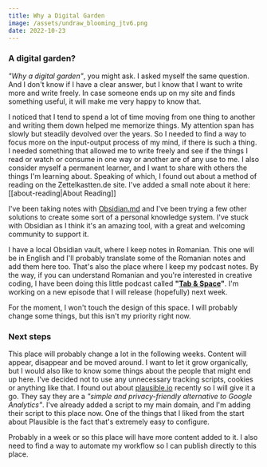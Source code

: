 ```yaml
---
title: Why a Digital Garden
image: /assets/undraw_blooming_jtv6.png
date: 2022-10-23
---
```


### A digital garden?

*"Why a digital garden"*, you might ask. I asked myself the same question. And I don't know if I have a clear answer, but I know that I want to write more and write freely. In case someone ends up on my site and finds something useful, it will make me very happy to know that.

I noticed that I tend to spend a lot of time moving from one thing to another and writing them down helped me memorize things. My attention span has slowly but steadily devolved over the years. So I needed to find a way to focus more on the input-output process of my mind, if there is such a thing. I needed something that allowed me to write freely and see if the things I read or watch or consume in one way or another are of any use to me. I also consider myself a permanent learner, and I want to share with others the things I'm learning about. Speaking of which, I found out about a method of reading on the Zettelkastten.de site. I've added a small note about it here: [[about-reading|About Reading]]

I've been taking notes with [Obsidian.md](https://obsidian.md/) and I've been trying a few other solutions to create some sort of a personal knowledge system. I've stuck with Obsidian as I think it's an amazing tool, with a great and welcoming community to support it. 

I have a local Obsidian vault, where I keep notes in Romanian. This one will be in English and I'll probably translate some of the Romanian notes and add them here too. That's also the place where I keep my podcast notes. By the way, if you can understand Romanian and you're interested in creative coding, I have been doing this little podcast called **"[Tab & Space](https://anchor.fm/tab-and-space)"**. I'm working on a new episode that I will release (hopefully) next week.

For the moment, I won't touch the design of this space. I will probably change some things, but this isn't my priority right now.

### Next steps

This place will probably change a lot in the following weeks. Content will appear, disappear and be moved around. I want to let it grow organically, but I would also like to know some things about the people that might end up here. I've decided not to use any unnecessary tracking scripts, cookies or anything like that. I found out about [plausible.io](https://www.plausible.io) recently so I will give it a go. They say they are a *"simple and privacy-friendly alternative to Google Analytics"*. I've already added a script to my main domain, and I'm adding their script to this place now. One of the things that I liked from the start about Plausible is the fact that's extremely easy to configure.

Probably in a week or so this place will have more content added to it. I also need to find a way to automate my workflow so I can publish directly to this place.

